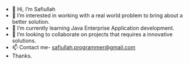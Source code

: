 - 👋 Hi, I’m Safiullah
- 👀 I’m interested in working with a real world problem to bring about a better solution. 
- 🌱 I’m currently learning Java Enterprise Application development. 
- 💞️ I’m looking to collaborate on projects that requires a innovative solutions.
- 📫 Contact me- safiullah.programmer@gmail.com
- Thanks.

<!---
SafiullahTheProgrammer/SafiullahTheProgrammer is a ✨ special ✨ repository because its `README.md` (this file) appears on your GitHub profile.
You can click the Preview link to take a look at your changes.
--->
